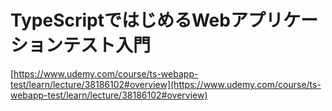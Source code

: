# TypeScriptではじめるWebアプリケーションテスト入門
[https://www.udemy.com/course/ts-webapp-test/learn/lecture/38186102#overview](https://www.udemy.com/course/ts-webapp-test/learn/lecture/38186102#overview)

